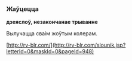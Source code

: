 ### Жаўцецца
**дзеяслоў, незакончанае трыванне**

Вылучацца сваім жоўтым колерам.

<a rel="author">[http://rv-blr.com/](http://rv-blr.com/slounik.jsp?letterId=0&maskId=0&pageId=948)</a>
